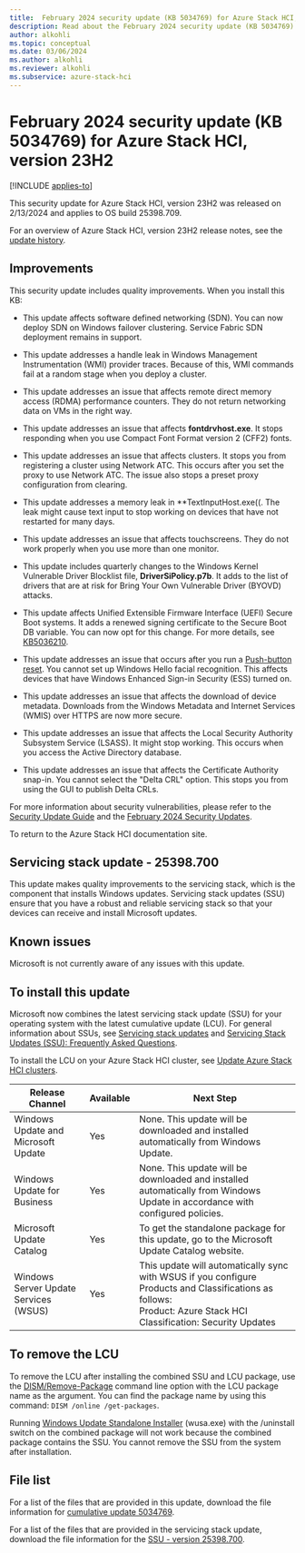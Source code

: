```yaml
---
title:  February 2024 security update (KB 5034769) for Azure Stack HCI, version 23H2
description: Read about the February 2024 security update (KB 5034769) for Azure Stack HCI, version 23H2.
author: alkohli
ms.topic: conceptual
ms.date: 03/06/2024
ms.author: alkohli
ms.reviewer: alkohli
ms.subservice: azure-stack-hci
---
```


# February 2024 security update (KB 5034769) for Azure Stack HCI, version 23H2

[!INCLUDE [applies-to](../includes/hci-applies-to-23h2.md)]

This security update for Azure Stack HCI, version 23H2 was released on 2/13/2024 and applies to OS build 25398.709.

For an overview of Azure Stack HCI, version 23H2 release notes, see the [update history](https://support.microsoft.com/en-us/topic/release-notes-for-azure-stack-hci-version-23h2-018b9b10-a75b-4ad7-b9d1-7755f81e5b0b).

## Improvements

This security update includes quality improvements. When you install this KB:

- This update affects software defined networking (SDN). You can now deploy SDN on Windows failover clustering. Service Fabric SDN deployment remains in support.

- This update addresses a handle leak in Windows Management Instrumentation (WMI) provider traces. Because of this, WMI commands fail at a random stage when you deploy a cluster.

- This update addresses an issue that affects remote direct memory access (RDMA) performance counters. They do not return networking data on VMs in the right way.

- This update addresses an issue that affects **fontdrvhost.exe**. It stops responding when you use Compact Font Format version 2 (CFF2) fonts.

- This update addresses an issue that affects clusters. It stops you from registering a cluster using Network ATC. This occurs after you set the proxy to use Network ATC. The issue also stops a preset proxy configuration from clearing.

- This update addresses a memory leak in **TextInputHost.exe((. The leak might cause text input to stop working on devices that have not restarted for many days.

- This update addresses an issue that affects touchscreens. They do not work properly when you use more than one monitor.

- This update includes quarterly changes to the Windows Kernel Vulnerable Driver Blocklist file, **DriverSiPolicy.p7b**. It adds to the list of drivers that are at risk for Bring Your Own Vulnerable Driver (BYOVD) attacks.

- This update affects Unified Extensible Firmware Interface (UEFI) Secure Boot systems. It adds a renewed signing certificate to the Secure Boot DB variable. You can now opt for this change. For more details, see [KB5036210](https://support.microsoft.com/en-us/topic/kb5036210-deploying-windows-uefi-ca-2023-certificate-to-secure-boot-allowed-signature-database-db-a68a3eae-292b-4224-9490-299e303b450b).

- This update addresses an issue that occurs after you run a [Push-button reset](https://learn.microsoft.com/en-us/windows-hardware/manufacture/desktop/how-push-button-reset-features-work?view=windows-11). You cannot set up Windows Hello facial recognition. This affects devices that have Windows Enhanced Sign-in Security (ESS) turned on.

- This update addresses an issue that affects the download of device metadata. Downloads from the Windows Metadata and Internet Services (WMIS) over HTTPS are now more secure. 

- This update addresses an issue that affects the Local Security Authority Subsystem Service (LSASS). It might stop working. This occurs when you access the Active Directory database.

- This update addresses an issue that affects the Certificate Authority snap-in. You cannot select the "Delta CRL" option. This stops you from using the GUI to publish Delta CRLs.

For more information about security vulnerabilities, please refer to the [Security Update Guide](https://msrc.microsoft.com/update-guide/) and the [February 2024 Security Updates](https://msrc.microsoft.com/update-guide/releaseNote/2024-Feb). 

To return to the Azure Stack HCI documentation site.

## Servicing stack update - 25398.700

This update makes quality improvements to the servicing stack, which is the component that installs Windows updates. Servicing stack updates (SSU) ensure that you have a robust and reliable servicing stack so that your devices can receive and install Microsoft updates.

## Known issues

Microsoft is not currently aware of any issues with this update.

## To install this update

Microsoft now combines the latest servicing stack update (SSU) for your operating system with the latest cumulative update (LCU). For general information about SSUs, see [Servicing stack updates](https://learn.microsoft.com/en-us/windows/deployment/update/servicing-stack-updates) and [Servicing Stack Updates (SSU): Frequently Asked Questions](https://support.microsoft.com/en-us/topic/servicing-stack-updates-ssu-frequently-asked-questions-06b62771-1cb0-368c-09cf-87c4efc4f2fe).

To install the LCU on your Azure Stack HCI cluster, see [Update Azure Stack HCI clusters](https://learn.microsoft.com/en-us/azure-stack/hci/manage/update-cluster).

| Release Channel | Available | Next Step |
| -- | -- | -- |
| Windows Update and Microsoft Update | Yes | None. This update will be downloaded and installed automatically from Windows Update. |
| Windows Update for Business | Yes | None. This update will be downloaded and installed automatically from Windows Update in accordance with configured policies. |
| Microsoft Update Catalog | Yes | To get the standalone package for this update, go to the Microsoft Update Catalog website. |
| Windows Server Update Services (WSUS) | Yes | This update will automatically sync with WSUS if you configure Products and Classifications as follows:<br>Product: Azure Stack HCI<br>Classification: Security Updates |

## To remove the LCU

To remove the LCU after installing the combined SSU and LCU package, use the [DISM/Remove-Package](https://learn.microsoft.com/en-us/windows-hardware/manufacture/desktop/dism-operating-system-package-servicing-command-line-options?view=windows-11) command line option with the LCU package name as the argument. You can find the package name by using this command: `DISM /online /get-packages`.

Running [Windows Update Standalone Installer](https://support.microsoft.com/en-us/topic/description-of-the-windows-update-standalone-installer-in-windows-799ba3df-ec7e-b05e-ee13-1cdae8f23b19) (wusa.exe) with the /uninstall switch on the combined package will not work because the combined package contains the SSU. You cannot remove the SSU from the system after installation.

## File list

For a list of the files that are provided in this update, download the file information for [cumulative update 5034769](https://go.microsoft.com/fwlink/?linkid=2260628).

For a list of the files that are provided in the servicing stack update, download the file information for the [SSU - version 25398.700](https://go.microsoft.com/fwlink/?linkid=2260170).